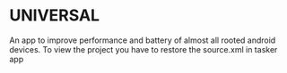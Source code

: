 # UNIVERSAL
An app to improve performance and battery of almost all rooted android devices.
To view the project you have to restore the source.xml in tasker app
